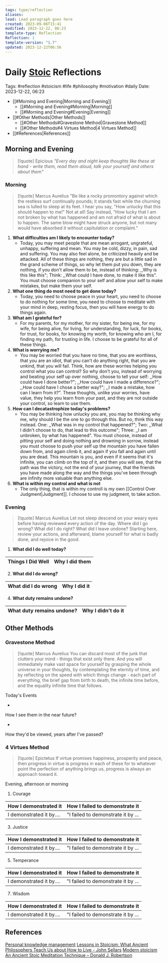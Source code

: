 ```yaml
---
tags: type/reflection
aliases: 
lead: Lead paragraph goes here
created: 2023-09-06T15:41
modified: 2023-12-22, 06:23
template-type: Reflection
Reflection: 1
template-version: "1.7"
updated: 2023-12-22T06:56
---
```



# Daily [Stoic](../SLIP-BOX/Stoicism.md) Reflections

Tags:  #reflection #stoicism #life #philosophy #motivation #daily 
Date: 2023-12-22, 06:23

- [[#Morning and Evening|Morning and Evening]]
	- [[#Morning and Evening#Morning|Morning]]
	- [[#Morning and Evening#Evening|Evening]]
- [[#Other Methods|Other Methods]]
	- [[#Other Methods#Gravestone Method|Gravestone Method]]
	- [[#Other Methods#4 Virtues Method|4 Virtues Method]]
- [[#References|References]]


## Morning and Evening

> [!quote] Epicious 
> _"Every day and night keep thoughts like these at hand - write them, read them aloud, talk your yourself and others about them"_

### Morning

> [!quote] Marcus Aurelius
> "Be like a rocky promontory against which the restless surf continually pounds; it stands fast while the churning sea is lulled to sleep at its feet. I hear you say, "How unlucky that this should happen to me!" Not at all! Say instead, "How lucky that I am not broken by what has happened and am not afraid of what is about to happen. The same blow might have struck anyone, but not many would have absorbed it without capitulation or complaint."

1. **What difficulties am I likely to encounter today?**
	- Today, you may meet people that are mean arrogant, ungrateful, unhappy, suffering and mean. You may be cold, dizzy, in pain, sad and suffering. You may also feel alone, be criticized heavily and be attacked. All of these things are nothing, they are but a little sad in the grand scheme of things, so why let them put you down, they are nothing, if you don't allow them to be, instead of thinking: ,,Why is this like this"; Think: ,,What could I have done, to make it like this". You must choose companion to your self and allow your self to make mistakes, but make them your self.
2. **What one thing do most need to get done today?**
	- Today, you need to choose peace in your heart, you need to choose to do nothing for some time, you need to choose to meditate with your mind in deep, resting focus, then you will have energy to do things again.
1. **What am I grateful for?**
	- For my parents, for my mother, for my sister, for being me, for my wife, for being alive, for living, for understanding, for luck, for books, for trust, for books, for knowing my worth, for knowing who am I, for finding my path, for trusting in life. I choose to be grateful for all of these things.
2. **What is worrying me?**
	- You may be worried that you have no time, that you are worthless, that you are an idiot, that you can't do anything right, that you are unkind, that you will fail. Think, how are these worries helping you control what you can control? So why don't you, instead of worrying and beating your self up over nothing, choose to tell your self: ,,How could have I done better?"; ,,How could have I made a difference?"; ,,How could have I chose a better way?"; ,,I made a mistake, how can I learn from it?". These thoughts, unlike your worries, have value, they help you learn from your past, and they are not outside your control, so learn to use them.
3. **How can I decatastrophize today's problems?**
	- You may be thinking how unlucky you are, you may be thinking why me, why should I be the one to go through this. But no, think this way instead. One: ,,What was in my control that happened?"; Two: ,,What I didn't choose to do, that lead to this outcome"; Three: ,,I am unbroken, by what has happened". You must choose, instead of pitting your self and doing nothing and drowning in sorrow, instead you must choose to push your self up the mountain you have fallen down from, and again climb it, and again if you fall and again until you are dead. This mountain is you, and even if it seems that it's infinite, you can climb on the top of it, and then you will see, that the path was the victory, not the end of your journey, that the friends you have made along the way and the things you've been through are infinity more valuable than anything else.
4. **What is within my control and what is not**
	- The only thing, that is within my controll is my own [[Control Over Judgment|Judgment]]. I choose to use my judgment, to take action.

### Evening

> [!quote] Marcus Aurelius
> Let not sleep descend on your weary eyes before having reviewed every action of the day. Where did I go wrong? What did I do right? What did I leave undone? Starting here, review your actions, and afterward, blame yourself for what is badly done, and rejoice in the good.

1. **What did I do well today?**

| Things I Did Well | Why I did them |
| ------------------- | ---------------- |

2. **What did I do wrong?**

| What did I do wrong | Why I did it |
| ------------------- | ---------------- |

4. **What duty remains undone?**

| What duty remains undone? | Why I didn't do it |
| ------------------- | ---------------- |

## Other Methods

### Gravestone Method

> [!quote] Marcus Aurelius
> You can discard most of the junk that clutters your mind - things that exist only there. And you will immediately make vast space for yourself by grasping the whole universe in your thoughts, by contemplating the eternity of time, and by reflecting on the speed with which things change - each part of everything, the brief gap from birth to death, the infinite time before, and the equality infinite time that follows. 

Today's Events 

-

How I see them in the near future? 

-

How they'd be viewed, years after I've passed?

### 4 Virtues Method

> [!quote] Epictetus 
> If virtue promises happiness, prosperity and peace, then progress in virtue is progress in each of these for to whatever point the perfection of anything brings us, progress is always an approach toward it.

Evening, afternoon or morning

1. Courage 

| How I demonstrated it  | How I failed to demonstrate it |
| ------------------- | ---------------- |
| I demonstrated it by....                 | "I failed to demonstrate it by ...              |

3. Justice

| How I demonstrated it  | How I failed to demonstrate it |
| ------------------- | ---------------- |
| I demonstrated it by....                 | "I failed to demonstrate it by ...             

5. Temperance

| How I demonstrated it  | How I failed to demonstrate it |
| ------------------- | ---------------- |
| I demonstrated it by....                 | "I failed to demonstrate it by ...             

7. Wisdom

| How I demonstrated it  | How I failed to demonstrate it |
| ------------------- | ---------------- |
| I demonstrated it by....                 | "I failed to demonstrate it by ...             

## References

[Personal knowledge management](Personal%20knowledge%20management.md)
[Lessons in Stoicism: What Ancient Philosophers Teach Us about How to Live - John Sellars](https://books.google.cz/books/about/Lessons_in_Stoicism.html?id=ky84zQEACAAJ&redir_esc=y)
[Modern stoicism](https://modernstoicism.com/)
[An Ancient Stoic Meditation Technique – Donald J. Robertson](https://donaldrobertson.name/2017/03/22/an-ancient-stoic-meditation-technique/)


